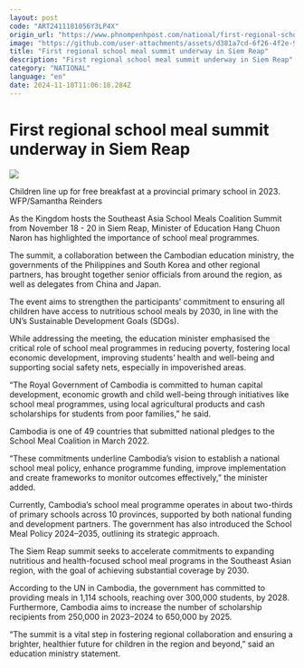 ```yaml
---
layout: post
code: "ART2411181056Y3LP4X"
origin_url: "https://www.phnompenhpost.com/national/first-regional-school-meal-summit-underway-in-siem-reap"
image: "https://github.com/user-attachments/assets/d381a7cd-6f26-4f2e-9f46-c21cd2bec1fa"
title: "First regional school meal summit underway in Siem Reap"
description: "​​First regional school meal summit underway in Siem Reap​"
category: "NATIONAL"
language: "en"
date: 2024-11-18T11:06:18.284Z
---
```


# First regional school meal summit underway in Siem Reap

![](https://github.com/user-attachments/assets/a4f971eb-a97f-4f04-93ac-fecc5630913a)

Children line up for free breakfast at a provincial primary school in 2023. WFP/Samantha Reinders

As the Kingdom hosts the Southeast Asia School Meals Coalition Summit from November 18 - 20 in Siem Reap, Minister of Education Hang Chuon Naron has highlighted the importance of school meal programmes.

The summit, a collaboration between the Cambodian education ministry, the governments of the Philippines and South Korea and other regional partners, has brought together senior officials from around the region, as well as delegates from China and Japan. 

The event aims to strengthen the participants’ commitment to ensuring all children have access to nutritious school meals by 2030, in line with the UN’s Sustainable Development Goals (SDGs).  

While addressing the meeting, the education minister emphasised the critical role of school meal programmes in reducing poverty, fostering local economic development, improving students’ health and well-being and supporting social safety nets, especially in impoverished areas.  

“The Royal Government of Cambodia is committed to human capital development, economic growth and child well-being through initiatives like school meal programmes, using local agricultural products and cash scholarships for students from poor families,” he said.

Cambodia is one of 49 countries that submitted national pledges to the School Meal Coalition in March 2022. 

“These commitments underline Cambodia’s vision to establish a national school meal policy, enhance programme funding, improve implementation and create frameworks to monitor outcomes effectively,” the minister added.  

Currently, Cambodia’s school meal programme operates in about two-thirds of primary schools across 10 provinces, supported by both national funding and development partners. The government has also introduced the School Meal Policy 2024–2035, outlining its strategic approach.  

The Siem Reap summit seeks to accelerate commitments to expanding nutritious and health-focused school meal programs in the Southeast Asian region, with the goal of achieving substantial coverage by 2030.  

According to the UN in Cambodia, the government has committed to providing meals in 1,114 schools, reaching over 300,000 students, by 2028. Furthermore, Cambodia aims to increase the number of scholarship recipients from 250,000 in 2023–2024 to 650,000 by 2025.  

“The summit is a vital step in fostering regional collaboration and ensuring a brighter, healthier future for children in the region and beyond,” said an education ministry statement.